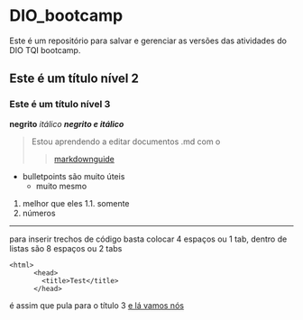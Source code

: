 # DIO_bootcamp

Este é um repositório para salvar e gerenciar as versões das atividades do DIO TQI bootcamp.

## Este é um título nível 2

### Este é um título nível 3

**negrito**
*itálico*
***negrito e itálico***

> Estou aprendendo a editar documentos .md com o 
>
>> [markdownguide](https://www.markdownguide.org/basic-syntax/)

- bulletpoints são muito úteis
	- muito mesmo

1. melhor que eles
	1.1. somente
2. números

---

para inserir trechos de código basta colocar 4 espaços ou 1 tab, dentro de listas são 8 espaços ou 2 tabs

	<html>
          <head>
            <title>Test</title>
          </head>


é assim que pula para o título 3 [e lá vamos nós](#este-é-um-título-nível-3)
